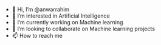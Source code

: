 - 👋 Hi, I’m @anwarrahim
- 👀 I’m interested in Artificial Intelligence
- 🌱 I’m currently working on Machine learning
- 💞️ I’m looking to collaborate on Machine learning projects
- 📫 How to reach me 

<!---
anwarrahim/anwarrahim is a ✨ special ✨ repository because its `README.md` (this file) appears on your GitHub profile.
You can click the Preview link to take a look at your changes.
--->
